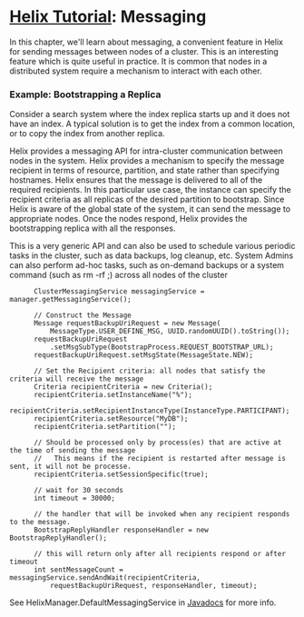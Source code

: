 <!---
Licensed to the Apache Software Foundation (ASF) under one
or more contributor license agreements.  See the NOTICE file
distributed with this work for additional information
regarding copyright ownership.  The ASF licenses this file
to you under the Apache License, Version 2.0 (the
"License"); you may not use this file except in compliance
with the License.  You may obtain a copy of the License at

  http://www.apache.org/licenses/LICENSE-2.0

Unless required by applicable law or agreed to in writing,
software distributed under the License is distributed on an
"AS IS" BASIS, WITHOUT WARRANTIES OR CONDITIONS OF ANY
KIND, either express or implied.  See the License for the
specific language governing permissions and limitations
under the License.
-->

<head>
  <title>Tutorial - Messaging</title>
</head>

# [Helix Tutorial](./Tutorial.html): Messaging

In this chapter, we\'ll learn about messaging, a convenient feature in Helix for sending messages between nodes of a cluster.  This is an interesting feature which is quite useful in practice. It is common that nodes in a distributed system require a mechanism to interact with each other.  

### Example: Bootstrapping a Replica

Consider a search system  where the index replica starts up and it does not have an index. A typical solution is to get the index from a common location, or to copy the index from another replica.

Helix provides a messaging API for intra-cluster communication between nodes in the system.  Helix provides a mechanism to specify the message recipient in terms of resource, partition, and state rather than specifying hostnames.  Helix ensures that the message is delivered to all of the required recipients. In this particular use case, the instance can specify the recipient criteria as all replicas of the desired partition to bootstrap.
Since Helix is aware of the global state of the system, it can send the message to appropriate nodes. Once the nodes respond, Helix provides the bootstrapping replica with all the responses.

This is a very generic API and can also be used to schedule various periodic tasks in the cluster, such as data backups, log cleanup, etc.
System Admins can also perform ad-hoc tasks, such as on-demand backups or a system command (such as rm -rf ;) across all nodes of the cluster

```
      ClusterMessagingService messagingService = manager.getMessagingService();

      // Construct the Message
      Message requestBackupUriRequest = new Message(
          MessageType.USER_DEFINE_MSG, UUID.randomUUID().toString());
      requestBackupUriRequest
          .setMsgSubType(BootstrapProcess.REQUEST_BOOTSTRAP_URL);
      requestBackupUriRequest.setMsgState(MessageState.NEW);

      // Set the Recipient criteria: all nodes that satisfy the criteria will receive the message
      Criteria recipientCriteria = new Criteria();
      recipientCriteria.setInstanceName("%");
      recipientCriteria.setRecipientInstanceType(InstanceType.PARTICIPANT);
      recipientCriteria.setResource("MyDB");
      recipientCriteria.setPartition("");

      // Should be processed only by process(es) that are active at the time of sending the message
      //   This means if the recipient is restarted after message is sent, it will not be processe.
      recipientCriteria.setSessionSpecific(true);

      // wait for 30 seconds
      int timeout = 30000;

      // the handler that will be invoked when any recipient responds to the message.
      BootstrapReplyHandler responseHandler = new BootstrapReplyHandler();

      // this will return only after all recipients respond or after timeout
      int sentMessageCount = messagingService.sendAndWait(recipientCriteria,
          requestBackupUriRequest, responseHandler, timeout);
```

See HelixManager.DefaultMessagingService in [Javadocs](./apidocs/reference/org/apache/helix/messaging/DefaultMessagingService.html) for more info.


